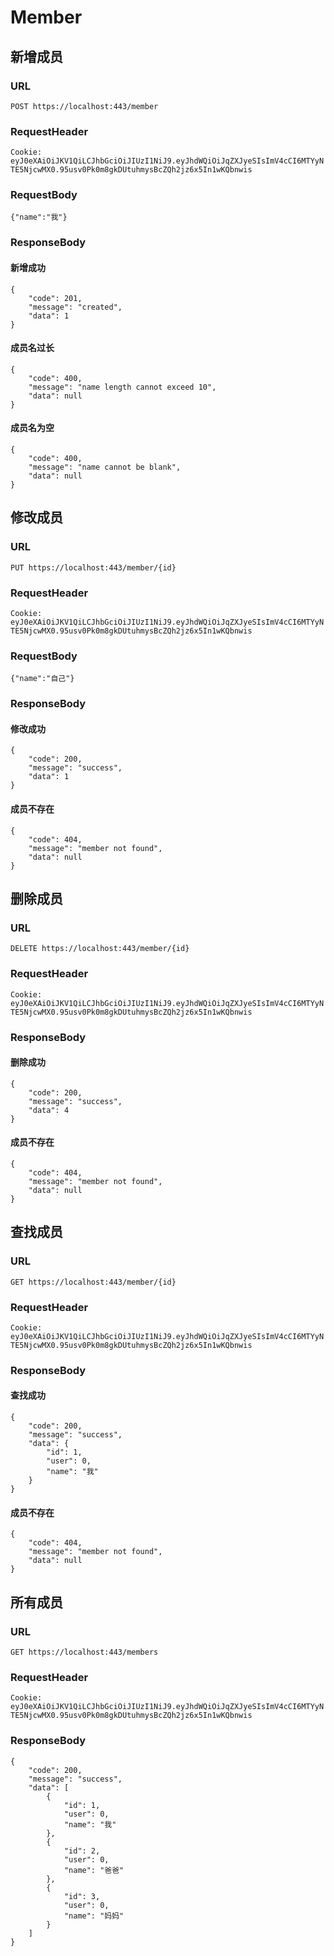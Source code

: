 # Member

## 新增成员

### URL

`POST https://localhost:443/member`

### RequestHeader

`Cookie: eyJ0eXAiOiJKV1QiLCJhbGciOiJIUzI1NiJ9.eyJhdWQiOiJqZXJyeSIsImV4cCI6MTYyNTE5NjcwMX0.95usv0Pk0m8gkDUtuhmysBcZQh2jz6x5In1wKQbnwis`

### RequestBody

`{"name":"我"}`

### ResponseBody

#### 新增成功

```
{
    "code": 201,
    "message": "created",
    "data": 1
}
```

#### 成员名过长

```
{
    "code": 400,
    "message": "name length cannot exceed 10",
    "data": null
}
```

#### 成员名为空

```
{
    "code": 400,
    "message": "name cannot be blank",
    "data": null
}
```

## 修改成员

### URL

`PUT https://localhost:443/member/{id}`

### RequestHeader

`Cookie: eyJ0eXAiOiJKV1QiLCJhbGciOiJIUzI1NiJ9.eyJhdWQiOiJqZXJyeSIsImV4cCI6MTYyNTE5NjcwMX0.95usv0Pk0m8gkDUtuhmysBcZQh2jz6x5In1wKQbnwis`

### RequestBody

`{"name":"自己"}`

### ResponseBody

#### 修改成功

```
{
    "code": 200,
    "message": "success",
    "data": 1
}
```

#### 成员不存在

```
{
    "code": 404,
    "message": "member not found",
    "data": null
}
```

## 删除成员

### URL

`DELETE https://localhost:443/member/{id}`

### RequestHeader

`Cookie: eyJ0eXAiOiJKV1QiLCJhbGciOiJIUzI1NiJ9.eyJhdWQiOiJqZXJyeSIsImV4cCI6MTYyNTE5NjcwMX0.95usv0Pk0m8gkDUtuhmysBcZQh2jz6x5In1wKQbnwis`

### ResponseBody

#### 删除成功

```
{
    "code": 200,
    "message": "success",
    "data": 4
}
```

#### 成员不存在

```
{
    "code": 404,
    "message": "member not found",
    "data": null
}
```

## 查找成员

### URL

`GET https://localhost:443/member/{id}`

### RequestHeader

`Cookie: eyJ0eXAiOiJKV1QiLCJhbGciOiJIUzI1NiJ9.eyJhdWQiOiJqZXJyeSIsImV4cCI6MTYyNTE5NjcwMX0.95usv0Pk0m8gkDUtuhmysBcZQh2jz6x5In1wKQbnwis`

### ResponseBody

#### 查找成功

```
{
    "code": 200,
    "message": "success",
    "data": {
        "id": 1,
        "user": 0,
        "name": "我"
    }
}
```

#### 成员不存在

```
{
    "code": 404,
    "message": "member not found",
    "data": null
}
```

## 所有成员

### URL

`GET https://localhost:443/members`

### RequestHeader

`Cookie: eyJ0eXAiOiJKV1QiLCJhbGciOiJIUzI1NiJ9.eyJhdWQiOiJqZXJyeSIsImV4cCI6MTYyNTE5NjcwMX0.95usv0Pk0m8gkDUtuhmysBcZQh2jz6x5In1wKQbnwis`

### ResponseBody

```
{
    "code": 200,
    "message": "success",
    "data": [
        {
            "id": 1,
            "user": 0,
            "name": "我"
        },
        {
            "id": 2,
            "user": 0,
            "name": "爸爸"
        },
        {
            "id": 3,
            "user": 0,
            "name": "妈妈"
        }
    ]
}
```
